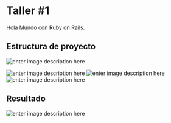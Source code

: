 # Taller #1

Hola Mundo con Ruby on Rails.

## Estructura de proyecto

![enter image description here](<https://github.com/davidlruizc/programacion-avanzada/blob/master/thumb/Captura%20de%20Pantalla%202020-09-09%20a%20la(s)%209.32.53%20p.%C2%A0m..png>)

![enter image description here](<https://github.com/davidlruizc/programacion-avanzada/blob/master/thumb/Captura%20de%20Pantalla%202020-09-09%20a%20la(s)%209.44.33%20p.%C2%A0m..png>)
![enter image description here](<https://github.com/davidlruizc/programacion-avanzada/blob/master/thumb/Captura%20de%20Pantalla%202020-09-09%20a%20la(s)%209.44.37%20p.%C2%A0m..png>)
![enter image description here](<https://github.com/davidlruizc/programacion-avanzada/blob/master/thumb/Captura%20de%20Pantalla%202020-09-09%20a%20la(s)%209.44.42%20p.%C2%A0m..png>)

## Resultado

![enter image description here](<https://github.com/davidlruizc/programacion-avanzada/blob/master/thumb/Captura%20de%20Pantalla%202020-09-09%20a%20la(s)%209.44.42%20p.%C2%A0m..png>)
